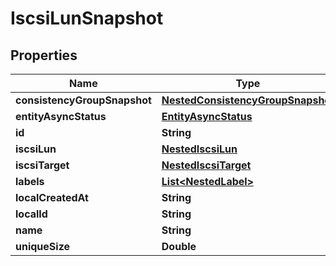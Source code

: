

# IscsiLunSnapshot


## Properties

Name | Type | Description | Notes
------------ | ------------- | ------------- | -------------
**consistencyGroupSnapshot** | [**NestedConsistencyGroupSnapshot**](NestedConsistencyGroupSnapshot.md) |  |  [optional]
**entityAsyncStatus** | [**EntityAsyncStatus**](EntityAsyncStatus.md) |  |  [optional]
**id** | **String** |  | 
**iscsiLun** | [**NestedIscsiLun**](NestedIscsiLun.md) |  |  [optional]
**iscsiTarget** | [**NestedIscsiTarget**](NestedIscsiTarget.md) |  | 
**labels** | [**List&lt;NestedLabel&gt;**](NestedLabel.md) |  |  [optional]
**localCreatedAt** | **String** |  | 
**localId** | **String** |  | 
**name** | **String** |  | 
**uniqueSize** | **Double** |  | 




